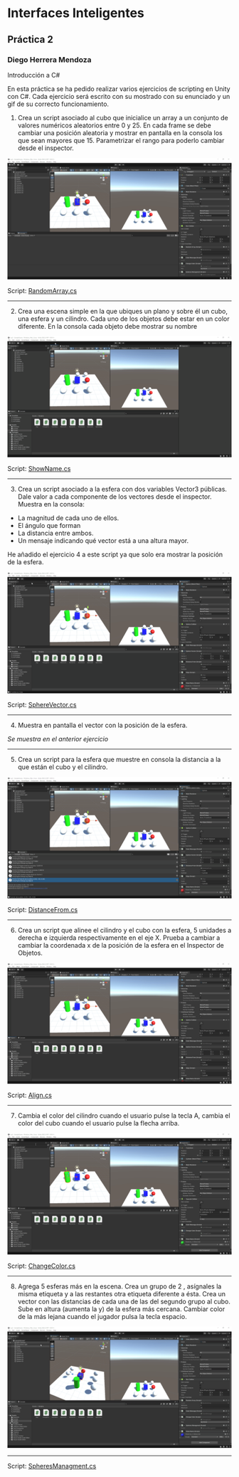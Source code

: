 # Interfaces Inteligentes
## Práctica 2
### Diego Herrera Mendoza
Introducción a C#

En esta práctica se ha pedido realizar varios ejercicios de scripting en Unity con C#. Cada ejercicio será escrito con su mostrado con su enunciado y un gif de su correcto funcionamiento.

1. Crea un script asociado al cubo que inicialice un array a un conjunto de valores numéricos aleatorios entre 0 y 25. En cada frame se debe cambiar una posición aleatoria y mostrar en pantalla en la consola los que sean mayores que 15. Parametrizar el rango para poderlo cambiar desde el inspector. 

![Ejercicio1](gifs/Ejercicio1.gif)

Script: [RandomArray.cs](scripts/RandomArray.cs)

---

2. Crea una escena simple en la que ubiques un plano y sobre él un cubo, una esfera y un cilindro. Cada uno de los objetos debe estar en un color diferente. En la consola cada objeto debe mostrar su nombre

![Ejercicio2](gifs/Ejercicio2.gif)

Script: [ShowName.cs](scripts/ShowName.cs)

---

3. Crea un script asociado a la esfera con dos variables Vector3 públicas. Dale valor a cada componente de los vectores desde el inspector. Muestra en la consola:

- La magnitud de cada uno de ellos. 
- El ángulo que forman
- La distancia entre ambos.
- Un mensaje indicando qué vector está a una altura mayor.

He añadido el ejercicio 4 a este script ya que solo era mostrar la posición de la esfera.

![Ejercicio3](gifs/Ejercicio3.gif)

Script: [SphereVector.cs](scripts/SphereVector.cs)

---

4. Muestra en pantalla el vector con la posición de la esfera.

*Se muestra en el anterior ejercicio*

---

5. Crea un script para la esfera que muestre en consola la distancia a la que están el cubo y el cilindro.

![Ejercicio5](gifs/Ejercicio5.gif)

Script: [DistanceFrom.cs](scripts/DistanceFrom.cs)

---

6. Crea un script que alinee el cilindro y el cubo con la esfera, 5  unidades a derecha e izquierda respectivamente en el eje X. Prueba a cambiar a cambiar la coordenada x de la posición de la esfera en el Inspector de Objetos.

![Ejercicio6](gifs/Ejercicio6.gif)

Script: [Align.cs](scripts/Align.cs)

---

7. Cambia el color del cilindro cuando el usuario pulse la tecla A, cambia el color del cubo cuando el usuario pulse la flecha arriba.

![Ejercicio7](gifs/Ejercicio7.gif)

Script: [ChangeColor.cs](scripts/ChangeColor.cs)

---

8. Agrega 5 esferas más en la escena. Crea un grupo de 2 , asígnales la misma etiqueta y a las restantes otra etiqueta diferente a ésta. Crea un vector con las distancias de cada una de las del segundo grupo al cubo. Sube en altura (aumenta la y) de la esfera más cercana. Cambiar color de la más lejana cuando el jugador pulsa la tecla espacio.

![Ejercicio8](gifs/Ejercicio8.gif) 

---

Script: [SpheresManagment.cs](scripts/SpheresManagment.cs)

